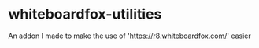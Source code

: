 # whiteboardfox-utilities
An addon I made to make the use of 'https://r8.whiteboardfox.com/' easier
